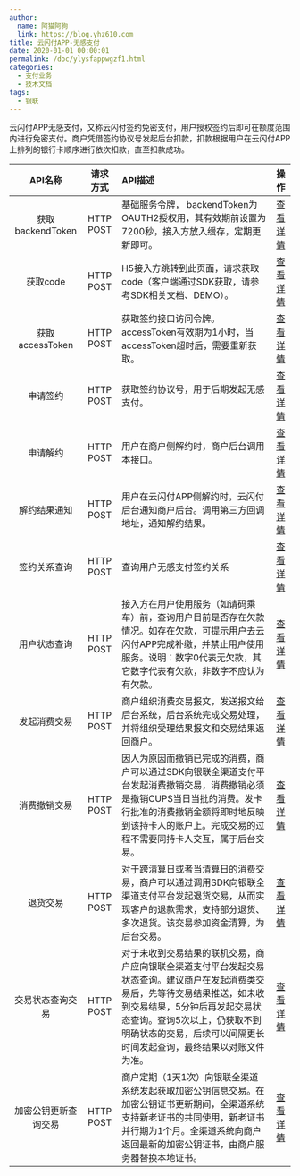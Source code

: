 ```yaml
---
author: 
  name: 阿猫阿狗
  link: https://blog.yhz610.com
title: 云闪付APP-无感支付
date: 2020-01-01 00:00:01
permalink: /doc/ylysfappwgzf1.html
categories: 
  - 支付业务
  - 技术文档
tags: 
  - 银联
---
```


云闪付APP无感支付，又称云闪付签约免密支付，用户授权签约后即可在额度范围内进行免密支付。商户凭借签约协议号发起后台扣款，扣款根据用户在云闪付APP上排列的银行卡顺序进行依次扣款，直至扣款成功。

<!-- more -->


|API名称|请求方式|API描述|操作|
|:-:|:-:|:-|:-:|
|获取backendToken|HTTP POST|基础服务令牌， backendToken为OAUTH2授权用，其有效期前设置为7200秒，接入方放入缓存，定期更新即可。|[查看详情](https://open.unionpay.com/tjweb/api/interface?apiSvcId=488&id=321)|
|获取code|HTTP POST|H5接入方跳转到此页面，请求获取code（客户端通过SDK获取，请参考SDK相关文档、DEMO）。|[查看详情](https://open.unionpay.com/tjweb/api/interface?apiSvcId=488&id=322)|
|获取accessToken|HTTP POST|获取签约接口访问令牌。accessToken有效期为1小时，当accessToken超时后，需要重新获取。|[查看详情](https://open.unionpay.com/tjweb/api/interface?apiSvcId=488&id=323)|
|申请签约|HTTP POST|获取签约协议号，用于后期发起无感支付。|[查看详情](https://open.unionpay.com/tjweb/api/interface?apiSvcId=488&id=324)|
|申请解约|HTTP POST|用户在商户侧解约时，商户后台调用本接口。|[查看详情](https://open.unionpay.com/tjweb/api/interface?apiSvcId=488&id=325)|
|解约结果通知|HTTP POST|用户在云闪付APP侧解约时，云闪付后台通知商户后台。调用第三方回调地址，通知解约结果。|[查看详情](https://open.unionpay.com/tjweb/api/interface?apiSvcId=488&id=326)|
|签约关系查询|HTTP POST|查询用户无感支付签约关系|[查看详情](https://open.unionpay.com/tjweb/api/interface?apiSvcId=488&id=520)|
|用户状态查询|HTTP POST|接入方在用户使用服务（如请码乘车）前，查询用户目前是否存在欠款情况。如存在欠款，可提示用户去云闪付APP完成补缴，并禁止用户使用服务。说明：数字0代表无欠款，其它数字代表有欠款，非数字不应认为有欠款。|[查看详情](https://open.unionpay.com/tjweb/api/interface?apiSvcId=488&id=327)|
|发起消费交易|HTTP POST|商户组织消费交易报文，发送报文给后台系统，后台系统完成交易处理，并将组织受理结果报文和交易结果返回商户。|[查看详情](https://open.unionpay.com/tjweb/api/interface?apiSvcId=488&id=328)|
|消费撤销交易|HTTP POST|因人为原因而撤销已完成的消费，商户可以通过SDK向银联全渠道支付平台发起消费撤销交易，消费撤销必须是撤销CUPS当日当批的消费。发卡行批准的消费撤销金额将即时地反映到该持卡人的账户上。完成交易的过程不需要同持卡人交互，属于后台交易。|[查看详情](https://open.unionpay.com/tjweb/api/interface?apiSvcId=488&id=329)|
|退货交易|HTTP POST|对于跨清算日或者当清算日的消费交易，商户可以通过调用SDK向银联全渠道支付平台发起退货交易，从而实现客户的退款需求，支持部分退货、多次退货。该交易参加资金清算，为后台交易。|[查看详情](https://open.unionpay.com/tjweb/api/interface?apiSvcId=488&id=330)|
|交易状态查询交易|HTTP POST|对于未收到交易结果的联机交易，商户应向银联全渠道支付平台发起交易状态查询。建议商户在发起消费类交易后，先等待交易结果推送，如未收到交易结果，5分钟后再发起交易状态查询。查询5次以上，仍获取不到明确状态的交易，后续可以间隔更长时间发起查询，最终结果以对账文件为准。|[查看详情](https://open.unionpay.com/tjweb/api/interface?apiSvcId=488&id=331)|
|加密公钥更新查询交易|HTTP POST|商户定期（1天1次）向银联全渠道系统发起获取加密公钥信息交易。在加密公钥证书更新期间，全渠道系统支持新老证书的共同使用，新老证书并行期为1个月。全渠道系统向商户返回最新的加密公钥证书，由商户服务器替换本地证书。|[查看详情](https://open.unionpay.com/tjweb/api/interface?apiSvcId=488&id=332)|
